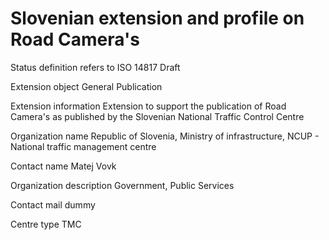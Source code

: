 # Slovenian extension and profile on Road Camera's

Status definition refers to ISO 14817
Draft

Extension object
General Publication

Extension information
Extension to support the publication of Road Camera's  as published by the Slovenian National Traffic Control Centre

Organization name
Republic of Slovenia, Ministry of infrastructure, NCUP - National traffic management centre

Contact name
Matej Vovk

Organization description
Government, Public Services

Contact mail
dummy

Centre type
TMC
